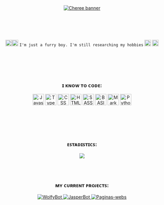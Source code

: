 <div align="center"><a href= "https://discord.com/users/852588734104469535"><img src= "https://i.ibb.co/Wsrx7mD/banner-github.png" title= "Cheree banner">
</img></a><br><br><br><br><br><h3></h3><img src="https://cdn.discordapp.com/emojis/843918421153808414.png?v=1" height= "20"></img><img src="https://cdn.discordapp.com/emojis/862900168152186891.gif?v=1" height= "20"></img>
 <code>𝙸'𝚖 𝚓𝚞𝚜𝚝 𝚊 𝚏𝚞𝚛𝚛𝚢 𝚋𝚘𝚢. 𝙸'𝚖 𝚜𝚝𝚒𝚕𝚕 𝚛𝚎𝚜𝚎𝚊𝚛𝚌𝚑𝚒𝚗𝚐 𝚖𝚢 𝚑𝚘𝚋𝚋𝚒𝚎𝚜</code>
 <img src="https://cdn.discordapp.com/emojis/862900168152186891.gif?v=1" height= "20"></img> <img src="https://cdn.discordapp.com/emojis/843918421153808414.png?v=1" height= "20"></img>
 <br><br><br><br><br><br>
 <h3></h3>
 </div>
 
<div align="center">
 <h3>
  ɪ ᴋɴᴏᴡ ᴛᴏ ᴄᴏᴅᴇ:
 </h3>
<a href="https://developer.mozilla.org/es/docs/Web/JavaScript"><img src= "https://upload.wikimedia.org/wikipedia/commons/thumb/9/99/Unofficial_JavaScript_logo_2.svg/1024px-Unofficial_JavaScript_logo_2.svg.png" height= "35" title= "Javascript"></a> <a href="https://www.typescriptlang.org/"><img src= "https://iconape.com/wp-content/png_logo_vector/typescript.png" height= "35" title= "Typescript"></a> <a href="https://developer.mozilla.org/es/docs/Web/CSS"><img src= "https://uxwing.com/wp-content/themes/uxwing/download/10-brands-and-social-media/css.svg" height= "35" title= "CSS"></a> <a href="https://developer.mozilla.org/es/docs/Web/HTML"><img src= "https://upload.wikimedia.org/wikipedia/commons/thumb/3/38/HTML5_Badge.svg/600px-HTML5_Badge.svg.png" height= "35" title= "HTML"></a> <a href="https://sass-lang.com/"><img src= "https://cdn.freelogovectors.net/wp-content/uploads/2019/02/sass-logo.png" height= "35" title= "SASS"></a> <a href="https://en.wikipedia.org/wiki/BASIC#:~:text=BASIC%20(Beginners'%20All%2Dpurpose,at%20Dartmouth%20College%20in%201964."><img src= "https://upload.wikimedia.org/wikipedia/commons/thumb/1/18/C_Programming_Language.svg/695px-C_Programming_Language.svg.png" height= "35" title= "BASIC"></a> <a href="https://markdown.es/"><img src= "https://visualpharm.com/assets/81/Markdown-595b40b75ba036ed117d9f53.svg" height= "35" title= "MarkDown"></a> <a href="https://www.python.org/"><img src= "https://upload.wikimedia.org/wikipedia/commons/thumb/c/c3/Python-logo-notext.svg/1024px-Python-logo-notext.svg.png" height= "35" title= "Python"></a><br><br><br><br><br><br><h3></h3>
</div>


<div align="center">
 <h3>
  ᴇꜱᴛᴀᴅɪꜱᴛɪᴄꜱ:
 </h3>
 <img src= https://github-readme-stats.vercel.app/api?username=Chere3&bg_color=30,e96443,904e95&title_color=fff&text_color=fff&include_all_commits=true></img>
<br><br><br><br><h3></h3>
 <h3>
  ᴍʏ ᴄᴜʀʀᴇɴᴛ ᴘʀᴏᴊᴇᴄᴛꜱ:
  </h3>
  <a href= "https://github.com/Chere3/wolfo"><img src=https://github-readme-stats.vercel.app/api/pin/?username=Chere3&repo=wolfybot title=WolfyBot></img>  <a href= "https://github.com/Chere3/jasperbot"><img src=https://github-readme-stats.vercel.app/api/pin/?username=Chere3&repo=jasperbot title=JasperBot></img> <a href= "https://github.com/Chere3/webpages"><img src=https://github-readme-stats.vercel.app/api/pin/?username=Chere3&repo=webpages title=Paginas-webs></img>
</div>

